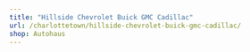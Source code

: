 ```yaml
---
title: "Hillside Chevrolet Buick GMC Cadillac"
url: /charlottetown/hillside-chevrolet-buick-gmc-cadillac/
shop: Autohaus
---
```

